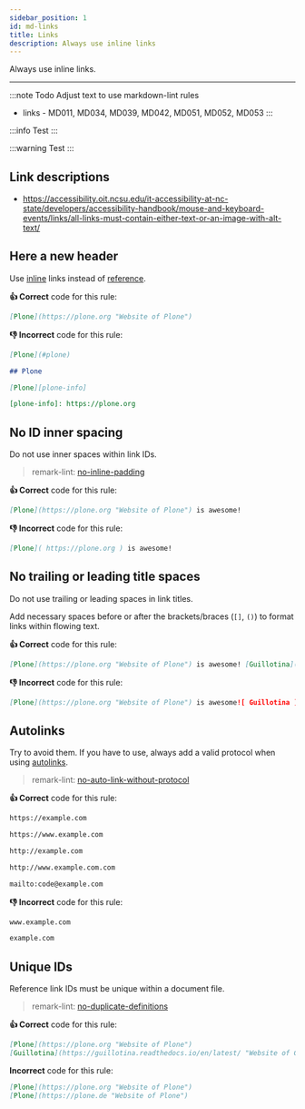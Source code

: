 ```yaml
---
sidebar_position: 1
id: md-links
title: Links
description: Always use inline links
---
```


Always use inline links.

---

:::note Todo
Adjust text to use markdown-lint rules

- links - MD011, MD034, MD039, MD042, MD051, MD052, MD053
:::

:::info
Test
:::

:::warning
Test
:::


## Link descriptions

- https://accessibility.oit.ncsu.edu/it-accessibility-at-nc-state/developers/accessibility-handbook/mouse-and-keyboard-events/links/all-links-must-contain-either-text-or-an-image-with-alt-text/

## Here a new header

Use [inline](https://spec.commonmark.org/0.29/#inline-link "Link to specification") links instead of [reference](https://spec.commonmark.org/0.29/#reference-link "Link to specification").

**:thumbsup: Correct** code for this rule:

```markdown
[Plone](https://plone.org "Website of Plone")
```

**:thumbsdown: Incorrect** code for this rule:

```markdown
[Plone](#plone)

## Plone
```

```markdown
[Plone][plone-info]

[plone-info]: https://plone.org
```

<!-- vale off -->

## No ID inner spacing

<!-- vale on -->

Do not use inner spaces within link IDs.

> remark-lint: [no-inline-padding](https://github.com/remarkjs/remark-lint/tree/master/packages/remark-lint-no-inline-padding "Link to remarkjs docs")

**:thumbsup: Correct** code for this rule:

```markdown
[Plone](https://plone.org "Website of Plone") is awesome!
```

**:thumbsdown: Incorrect** code for this rule:

```markdown
[Plone]( https://plone.org ) is awesome!

```

## No trailing or leading title spaces

Do not use trailing or leading spaces in link titles.

Add necessary spaces before or after the brackets/braces (`[]`, `()`) to format links within flowing text.

**:thumbsup: Correct** code for this rule:

```markdown
[Plone](https://plone.org "Website of Plone") is awesome! [Guillotina](https://guillotina.readthedocs.io/en/latest/ "Website of Guillotina") is fast!
```

**:thumbsdown: Incorrect** code for this rule:

```markdown
[Plone](https://plone.org "Website of Plone") is awesome![ Guillotina ](https://guillotina.readthedocs.io/en/latest/ "Website of Guillotina") is fast!
```

## Autolinks

Try to avoid them.
If you have to use, always add a valid protocol when using [autolinks](https://spec.commonmark.org/0.29/#autolink "Link to specification").

> remark-lint: [no-auto-link-without-protocol](https://github.com/remarkjs/remark-lint/tree/master/packages/remark-lint-no-auto-link-without-protocol "Link to remarkjs docs")

**:thumbsup: Correct** code for this rule:

```markdown
https://example.com

https://www.example.com

http://example.com

http://www.example.com.com
```

```markdown
mailto:code@example.com
```

**:thumbsdown: Incorrect** code for this rule:

```markdown
www.example.com

example.com
```

## Unique IDs

Reference link IDs must be unique within a document file.

> remark-lint: [no-duplicate-definitions](https://github.com/remarkjs/remark-lint/tree/master/packages/remark-lint-no-duplicate-definitions "Link to remarkjs docs")

**:thumbsup: Correct** code for this rule:

```markdown
[Plone](https://plone.org "Website of Plone")
[Guillotina](https://guillotina.readthedocs.io/en/latest/ "Website of Guillotina")
```

**Incorrect** code for this rule:

```markdown
[Plone](https://plone.org "Website of Plone")
[Plone](https://plone.de "Website of Plone")
```

